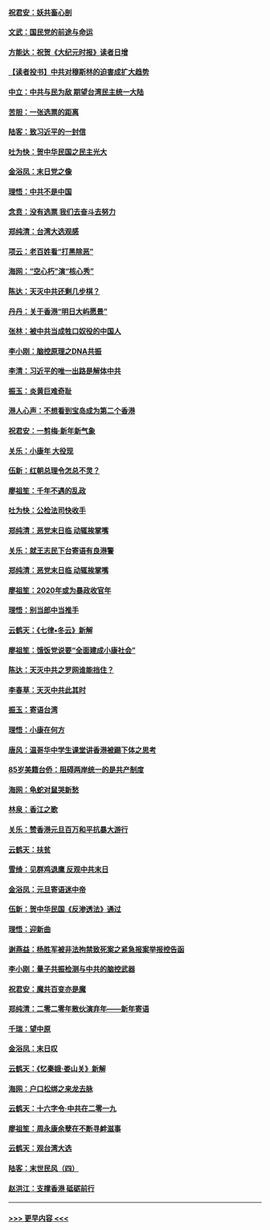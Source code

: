 #### [祝君安：妖共畜心剖](../pages/nsc993/n11794273.md?t=01151711) 
#### [文武：国民党的前途与命运](../pages/nsc993/n11794198.md?t=01151711) 
#### [方能达：祝贺《大纪元时报》读者日增](../pages/nsc993/n11793807.md?t=01151711) 
#### [【读者投书】中共对穆斯林的迫害成扩大趋势](../pages/nsc993/n11791371.md?t=01151711) 
#### [中立：中共与民为敌 期望台湾民主统一大陆](../pages/nsc993/n11790392.md?t=01151711) 
#### [苦胆：一张选票的距离](../pages/nsc993/n11788914.md?t=01151711) 
#### [陆客：致习近平的一封信](../pages/nsc993/n11788867.md?t=01151711) 
#### [吐为快：贺中华民国之民主光大](../pages/nsc993/n11788618.md?t=01151711) 
#### [金浴凤：末日党之像](../pages/nsc993/n11787475.md?t=01151711) 
#### [理悟：中共不是中国](../pages/nsc993/n11787463.md?t=01151711) 
#### [念贲：没有选票  我们去奋斗去努力](../pages/nsc993/n11787398.md?t=01151711) 
#### [郑纯清：台湾大选观感](../pages/nsc993/n11786210.md?t=01151711) 
#### [项云：老百姓看“打黑除恶”](../pages/nsc993/n11785398.md?t=01151711) 
#### [海网：“空心朽”演“核心秀”](../pages/nsc993/n11783874.md?t=01151711) 
#### [陈达：天灭中共还剩几步棋？](../pages/nsc993/n11783719.md?t=01151711) 
#### [丹丹：关于香港“明日大屿愿景”](../pages/nsc993/n11783273.md?t=01151711) 
#### [张林：被中共当成牲口奴役的中国人](../pages/nsc993/n11782397.md?t=01151711) 
#### [李小刚：脑控原理之DNA共振](../pages/nsc993/n11780962.md?t=01151711) 
#### [李清：习近平的唯一出路是解体中共](../pages/nsc993/n11780866.md?t=01151711) 
#### [振玉：炎黄巨难奇耻](../pages/nsc993/n11779632.md?t=01151711) 
#### [港人心声：不想看到宝岛成为第二个香港](../pages/nsc993/n11778817.md?t=01151711) 
#### [祝君安：一剪梅‧新年新气象](../pages/nsc993/n11776340.md?t=01151711) 
#### [关乐：小康年 大役现](../pages/nsc993/n11774213.md?t=01151711) 
#### [伍新：红朝总理令怎总不灵？](../pages/nsc993/n11770813.md?t=01151711) 
#### [廖祖笙：千年不遇的乱政](../pages/nsc993/n11770373.md?t=01151711) 
#### [吐为快：公检法司快收手](../pages/nsc993/n11770359.md?t=01151711) 
#### [郑纯清：恶党末日临 动辄挨掌嘴](../pages/nsc993/n11769912.md?t=01151711) 
#### [关乐：就王志民下台寄语有良港警](../pages/nsc993/n11769903.md?t=01151711) 
#### [郑纯清：恶党末日临 动辄挨掌嘴](../pages/nsc993/n11769356.md?t=01151711) 
#### [廖祖笙：2020年或为暴政收官年](../pages/nsc993/n11768216.md?t=01151711) 
#### [理悟：别当郎中当推手](../pages/nsc993/n11768243.md?t=01151711) 
#### [云鹤天：《七律▪冬云》新解](../pages/nsc993/n11768204.md?t=01151711) 
#### [廖祖笙：饿饭党说要“全面建成小康社会”](../pages/nsc993/n11767482.md?t=01151711) 
#### [陈达：天灭中共之罗网谁能挡住？](../pages/nsc993/n11767465.md?t=01151711) 
#### [李春草：天灭中共此其时](../pages/nsc993/n11767452.md?t=01151711) 
#### [振玉：寄语台湾](../pages/nsc993/n11767432.md?t=01151711) 
#### [理悟：小康在何方](../pages/nsc993/n11767394.md?t=01151711) 
#### [唐风：温哥华中学生课堂讲香港被踢下体之思考](../pages/nsc993/n11766848.md?t=01151711) 
#### [85岁美籍台侨：阻碍两岸统一的是共产制度](../pages/nsc993/n11765043.md?t=01151711) 
#### [海网：龟蛇对鼠哭新愁](../pages/nsc993/n11764895.md?t=01151711) 
#### [林泉：香江之歌](../pages/nsc993/n11764415.md?t=01151711) 
#### [关乐：赞香港元旦百万和平抗暴大游行](../pages/nsc993/n11764382.md?t=01151711) 
#### [云鹤天：扶贫](../pages/nsc993/n11764245.md?t=01151711) 
#### [雪绮：见群鸡退鹰  反观中共末日](../pages/nsc993/n11762112.md?t=01151711) 
#### [金浴凤：元旦寄语迷中帝](../pages/nsc993/n11761788.md?t=01151711) 
#### [伍新：贺中华民国《反渗透法》通过](../pages/nsc993/n11761994.md?t=01151711) 
#### [理悟：迎新曲](../pages/nsc993/n11761152.md?t=01151711) 
#### [谢燕益：杨胜军被非法拘禁致死案之紧急报案举报控告函](../pages/nsc993/n11756134.md?t=01151711) 
#### [李小刚：量子共振检测与中共的脑控武器](../pages/nsc993/n11754518.md?t=01151711) 
#### [祝君安：魔共百变亦是魔](../pages/nsc993/n11754469.md?t=01151711) 
#### [郑纯清：二零二零年散伙演弃年——新年寄语](../pages/nsc993/n11754195.md?t=01151711) 
#### [千瑞：望中原](../pages/nsc993/n11754159.md?t=01151711) 
#### [金浴凤：末日叹](../pages/nsc993/n11752359.md?t=01151711) 
#### [云鹤天：《忆秦娥‧娄山关》新解](../pages/nsc993/n11752348.md?t=01151711) 
#### [海网：户口松绑之来龙去脉](../pages/nsc993/n11752328.md?t=01151711) 
#### [云鹤天：十六字令‧中共在二零一九](../pages/nsc993/n11752305.md?t=01151711) 
#### [廖祖笙：周永康余孽在不断寻衅滋事](../pages/nsc993/n11751013.md?t=01151711) 
#### [云鹤天：观台湾大选](../pages/nsc993/n11751007.md?t=01151711) 
#### [陆客：末世民风（四）](../pages/nsc993/n11749203.md?t=01151711) 
#### [赵洪江：支撑香港 砥砺前行](../pages/nsc993/n11748482.md?t=01151711) 

----
#### [ >>> 更早内容 <<< ](../indexes/nsc993-earlier.md)
